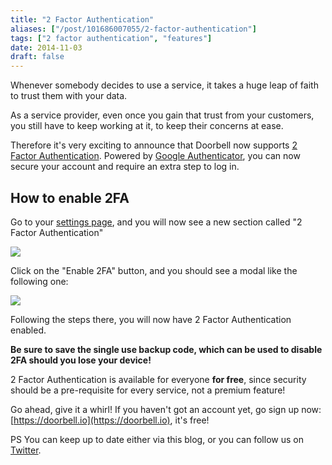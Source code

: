 ```yaml
---
title: "2 Factor Authentication"
aliases: ["/post/101686007055/2-factor-authentication"]
tags: ["2 factor authentication", "features"]
date: 2014-11-03
draft: false
---
```


Whenever somebody decides to use a service, it takes a huge leap of faith to trust them with your data.

As a service provider, even once you gain that trust from your customers, you still have to keep working at it, to keep their concerns at ease.

Therefore it's very exciting to announce that Doorbell now supports [2 Factor Authentication](https://en.wikipedia.org/wiki/Two-step_verification). Powered by [Google Authenticator](https://support.google.com/accounts/answer/1066447?hl=en), you can now secure your account and require an extra step to log in.

<!--more-->

## How to enable 2FA
   
Go to your [settings page](https://doorbell.io/settings), and you will now see a new section called "2 Factor Authentication"

![](/img/features/2fa/2fa-start.png)

Click on the "Enable 2FA" button, and you should see a modal like the following one:

![](/img/features/2fa/2fa-modal.png)

Following the steps there, you will now have 2 Factor Authentication enabled.

**Be sure to save the single use backup code, which can be used to disable 2FA should you lose your device!**

2 Factor Authentication is available for everyone **for free**, since security should be a pre-requisite for every service, not a premium feature!

Go ahead, give it a whirl! If you haven't got an account yet, go sign up now: [https://doorbell.io](https://doorbell.io), it's free!

PS You can keep up to date either via this blog, or you can follow us on [Twitter](https://twitter.com/doorbell_io).
